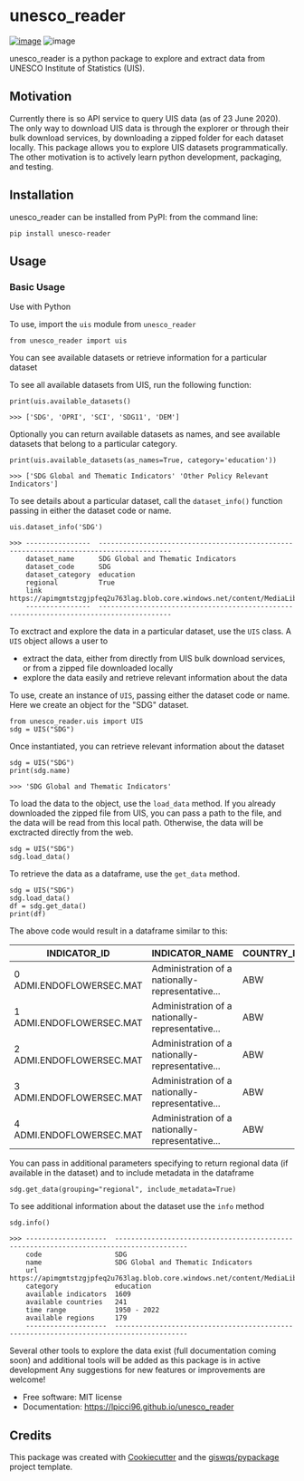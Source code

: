 # unesco_reader


[![image](https://img.shields.io/pypi/v/unesco_reader.svg)](https://pypi.python.org/pypi/unesco_reader)
![image](https://img.shields.io/pypi/dm/unesco-reader)


unesco_reader is a python package to explore and extract data from UNESCO Institute of Statistics (UIS). 

## Motivation

Currently there is so API service to query UIS data (as of 23 June 2020). 
The only way to download UIS data is through the explorer or through their bulk download services,
by downloading a zipped folder for each dataset locally. 
This package allows you to explore UIS datasets programmatically.
The other motivation is to actively learn python development, packaging, and testing.


Installation
------------

unesco_reader can be installed from PyPI: from the command line:

```
pip install unesco-reader
```

Usage
-----

### Basic Usage

Use with Python

To use, import the `uis` module from `unesco_reader`
```
from unesco_reader import uis
```

You can see available datasets or retrieve information for a particular dataset

To see all available datasets from UIS, run the following function:

```
print(uis.available_datasets()

>>> ['SDG', 'OPRI', 'SCI', 'SDG11', 'DEM']
```

Optionally you can return available datasets as names, and see available datasets that belong to a particular category.

```
print(uis.available_datasets(as_names=True, category='education'))

>>> ['SDG Global and Thematic Indicators' 'Other Policy Relevant Indicators']
```

To see details about a particular dataset, call the `dataset_info()` function passing in either the dataset code or name.
```
uis.dataset_info('SDG')

>>> ----------------  ----------------------------------------------------------------------------------------
    dataset_name      SDG Global and Thematic Indicators
    dataset_code      SDG
    dataset_category  education
    regional          True
    link              https://apimgmtstzgjpfeq2u763lag.blob.core.windows.net/content/MediaLibrary/bdds/SDG.zip
    ----------------  ----------------------------------------------------------------------------------------
```

To exctract and explore the data in a particular dataset, use the `UIS` class. A `UIS` object allows a user to 
- extract the data, either from directly from UIS bulk download services, or from a zipped file downloaded locally
- explore the data easily and retrieve relevant information about the data

To use, create an instance of `UIS`, passing either the dataset code or name. Here we create an object for the "SDG" dataset.

```
from unesco_reader.uis import UIS
sdg = UIS("SDG")
```

Once instantiated, you can retrieve relevant information about the dataset

```
sdg = UIS("SDG")
print(sdg.name)

>>> 'SDG Global and Thematic Indicators'
```

To load the data to the object, use the `load_data` method. If you already downloaded the zipped file from UIS, you can pass
a path to the file, and the data will be read from this local path. Otherwise, the data will be exctracted directly from the web.

```
sdg = UIS("SDG")
sdg.load_data()
```

To retrieve the data as a dataframe, use the `get_data` method. 

```
sdg = UIS("SDG")
sdg.load_data()
df = sdg.get_data()
print(df)
```
The above code would result in a dataframe similar to this:

| INDICATOR_ID              | INDICATOR_NAME                                   | COUNTRY_ID | COUNTRY_NAME | YEAR | VALUE |
| ------------------------- | ------------------------------------------------ | ---------- | ------------ | ---- | ----- |
| 0  ADMI.ENDOFLOWERSEC.MAT | Administration of a nationally-representative... | ABW        | Aruba        | 2014 | 0.0   |
| 1  ADMI.ENDOFLOWERSEC.MAT | Administration of a nationally-representative... | ABW        | Aruba        | 2015 | 0.0   |
| 2  ADMI.ENDOFLOWERSEC.MAT | Administration of a nationally-representative... | ABW        | Aruba        | 2016 | 0.0   |
| 3  ADMI.ENDOFLOWERSEC.MAT | Administration of a nationally-representative... | ABW        | Aruba        | 2017 | 0.0   |
| 4  ADMI.ENDOFLOWERSEC.MAT | Administration of a nationally-representative... | ABW        | Aruba        | 2018 | 0.0   |


You can pass in additional parameters specifying to return regional data (if available in the dataset) and to include metadata in the dataframe

```
sdg.get_data(grouping="regional", include_metadata=True)
```

To see additional information about the dataset use the `info` method

```
sdg.info()

>>> --------------------  ----------------------------------------------------------------------------------------
    code                  SDG
    name                  SDG Global and Thematic Indicators
    url                   https://apimgmtstzgjpfeq2u763lag.blob.core.windows.net/content/MediaLibrary/bdds/SDG.zip
    category              education
    available indicators  1609
    available countries   241
    time range            1950 - 2022
    available regions     179
    --------------------  ----------------------------------------------------------------------------------------
```

Several other tools to explore the data exist (full documentation coming soon) and additional tools will be added as this package is in active development
Any suggestions for new features or improvements are welcome!



-   Free software: MIT license
-   Documentation: https://lpicci96.github.io/unesco_reader
    

## Credits

This package was created with [Cookiecutter](https://github.com/cookiecutter/cookiecutter) and the [giswqs/pypackage](https://github.com/giswqs/pypackage) project template.
